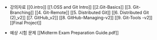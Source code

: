 
- 강의자료
	[[0.intro]]
	[[1.OSS and Git Intro]]
	[[2.Git-Basics]]
	[[3. Git-Branching]]
	[[4. Git-Remote]]
	[[5. Distributed Git]]
	[[6. Distributed Git (2)_v2]]
	[[7. GitHub_v2]]
	[[8. GitHub-Managing-v2]]
	[[9. Git-Tools -v2]]
	[[Final Project]] 

- 예상 시험 문제
	[[Midterm Exam Preparation Guide.pdf]]

